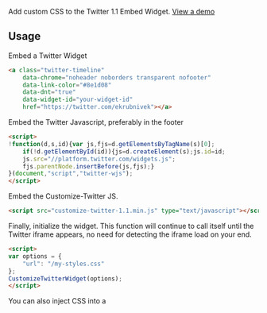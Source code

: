 Add custom CSS to the Twitter 1.1 Embed Widget. [View a demo][demo]

[demo]: http://kevinburke.github.com/customize-twitter-1.1/

## Usage

Embed a Twitter Widget

```html
<a class="twitter-timeline" 
    data-chrome="noheader noborders transparent nofooter"
    data-link-color="#8e1d08"
    data-dnt="true"
    data-widget-id="your-widget-id"
    href="https://twitter.com/ekrubnivek"></a>

```

Embed the Twitter Javascript, preferably in the footer

```html
<script>
!function(d,s,id){var js,fjs=d.getElementsByTagName(s)[0];
    if(!d.getElementById(id)){js=d.createElement(s);js.id=id;
    js.src="//platform.twitter.com/widgets.js";
    fjs.parentNode.insertBefore(js,fjs);}
}(document,"script","twitter-wjs");
</script>
```

Embed the Customize-Twitter JS.

```html
<script src="customize-twitter-1.1.min.js" type="text/javascript"></script>
```

Finally, initialize the widget. This function will continue to call itself
until the Twitter iframe appears, no need for detecting the iframe load on your
end.

```html
<script>
var options = {
    "url": "/my-styles.css"
};
CustomizeTwitterWidget(options);
</script>
```
You can also inject CSS into a <script> tag in the iframe <head> by instead setting the `internalStyle`

```html
<script>
var options = {
    "internalStyle":"body {font-size:24px;}"
};
CustomizeTwitterWidget(options);
</script>
```


### Options

Pass these as key/value pairs to the `CustomizeTwitterWidget` function as you
see fit.

- **url**: A link to the custom CSS you want to inject into Twitter's iframe.
- **widget_count**: In case you have multiple Twitter widgets on a page, use
this to ensure the custom CSS gets embedded in all of them. (Default: 1)
- **timeout_length**: Specify a custom timeout length, in milliseconds.
(Default: 300)

### Tested Browsers

This plugin works for the stable versions of the following browsers:

- Chrome 
- Firefox 
- Opera 
- Safari

As well as:

- Internet Explorer 10

Other browsers have not been tested yet. If you have feedback, please, send it!


